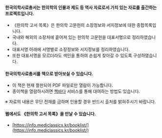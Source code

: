 #### 한국의학사료총서는 한의학의 인물과 제도 등 역사 자료로서 가치 있는 자료를 출간하는 프로젝트입니다.

- 《한의학 고서 목록》은 한의학 고문헌의 소장정보와 서지정보에 대한 종합목록입니다.
- 국내와 해외의 소장처에 흩어져 있는 한의학 고문헌을 대표서명으로 정리하였습니다.
- 대표서명 아래에 서명별로 소장정보와 서지정보를 정리하였습니다.
- 또한 대표서명을 모르더라도 색인을 통하여 손쉽게 찾아갈 수 있도록 구성하였습니다.

#### 한국의학사료총서를 책으로 받아보실 수 있습니다.
- 이 책은 현재 절판되어 PDF 파일로만 열람이 가능합니다.
- 종이책을 열람하시려면 [책바다](https://books.nl.go.kr) 서비스를 통해 대여하는 방법도 있습니다.

※ 자료의 내용은 무단 전재를 금하며 인용할 경우 반드시 출처를 밝혀주시기 바랍니다.

#### 웹에서도 《한의학 고서 목록》을 만날 수 있습니다.

- [https://info.mediclassics.kr/booklist/](https://info.mediclassics.kr/booklist/)
